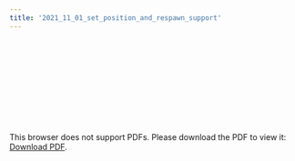 ```yaml
---
title: '2021_11_01_set_position_and_respawn_support'
---
```

<object data="/2021_11_01_set_position_and_respawn_support.pdf" type="application/pdf" width="1000px" height="1000px">
    <embed src="/2021_11_01_set_position_and_respawn_support.pdf">
        <p>This browser does not support PDFs. Please download the PDF to view it: <a href="/2021_11_01_set_position_and_respawn_support.pdf">Download PDF</a>.</p>
    </embed>
</object>